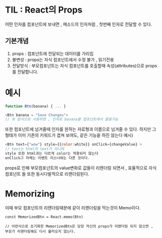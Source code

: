 # TIL : React의 Props
어떤 인자를 컴포넌트에 보내면 ,
메소드의 인자처럼 , 첫번째 인자로 전달할 수 있다.

## 기본개념
1. props : 컴포넌트에 전달되는 데이터를 가리킴
2. 불변성 : props는 자식 컴포넌트에서 수정 불가 , 읽기전용
3. 전달방식 : 부모컴포넌트는 자식 컴포넌트를 호출할때 속성(attributes)으로 props를 전달합니다.

# 예시

```react.js
function Btn(banana) { ... }

<Btn banana = "Save Changes">
// 위 방식으로 사용하면 , 인자로 banana를 컴포넌트에서 활용가능
```

또한 컴포넌트에 넘겨줄때 인자를 원하는 자료형과 이름으로 넘겨줄 수 있다.
하지만 그 형태가 이미 기존의 키워드가 겹쳐 보여도, 같은 기능을 하진 않는다
예시)
```react.js
<Btn text={"wow"} style={{color:white}} onClick={changeValue} >
// text는 html의 text가 아니며   
style 또한 html과는 다르게 color는 적용되지 않는다   
onClick그 자체는 이벤트 리스너와는 다른 것이다.
```

props로 인해 부모컴포넌트의 value변화로 값들이 리렌더링 되면서 , 효율적으로 자식 컴포넌트 들 또한 동시다발적으로 리랜더링된다.

# Memorizing
이때 부모 컴포넌트의 리랜더링때문에 같이 리랜더링을 막는것이 Memo이다.
```
const MemorizedBtn = React.memo(Btn)

// 이런식으로 초기화한 MemorizedBtn은 당장 자신의 props가 리랜더링 되지 않으면 , 부모가 리랜더링해도 다시 불러오지 않는다.
```